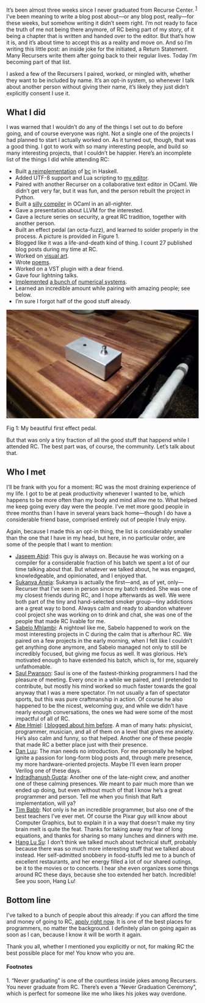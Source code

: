 It’s been almost three weeks since I never graduated from Recurse Center.<sup>
<a href="#1">1</a></sup> I’ve been meaning to write a blog post about—or any
blog post, really—for these weeks, but somehow writing it didn’t seem right.
I’m not ready to face the truth of me not being there anymore, of RC being part
of my story, of it being a chapter that is written and handed over to the
editor. But that’s how it is, and it’s about time to accept this as a reality
and move on. And so I’m writing this little post: an inside joke for the
initiated, a Return Statement. Many Recursers write them after going back to
their regular lives. Today I’m becoming part of that list.

I asked a few of the Recursers I paired, worked, or mingled with, whether they
want to be included by name. It’s an opt-in system, so whenever I talk about
another person without giving their name, it’s likely they just didn’t
explicitly consent I use it.

## What I did

I was warned that I wouldn’t do any of the things I set out to do before going,
and of course everyone was right. Not a single one of the projects I had
planned to start I actually worked on. As it turned out, though, that was a
good thing. I got to work with so many interesting people, and build so many
interesting projects, that I couldn’t be happier. Here’s an incomplete list of
the things I did while attending RC:

- Built [a reimplementation](http://github.com/hellerve/bc) of [bc](https://en.wikipedia.org/wiki/Bc_%28programming_language%29) in Haskell.
- Added UTF-8 support and Lua scripting to [my editor](http://github.com/hellerve/e).
- Paired with another Recurser on a collaborative text editor in OCaml. We
  didn’t get very far, but it was fun, and the person rebuilt the project in
  Python.
- Built a [silly compiler](https://github.com/hellerve/micro) in OCaml in an
  all-nighter.
- Gave a presentation about LLVM for the interested.
- Gave a lecture series on security, a great RC tradition, together with
  another person.
- Built an effect pedal (an octa-fuzz), and learned to solder properly in the
  process. A picture is provided in Figure 1.
- Blogged like it was a life-and-death kind of thing. I count 27 published
  blog posts during my time at RC.
- Worked on [visual art](https://veitheller.de/art).
- Wrote [poems](https://veitheller.de/poems).
- Worked on a VST plugin with a dear friend.
- Gave four lightning talks.
- [Implemented](http://github.com/hellerve/silly) [a bunch of](http://github.com/hellerve/silleee)
  [numerical systems](http://github.com/hellerve/nibbles).
- Learned an incredible amount while pairing with amazing people; see below.
- I’m sure I forgot half of the good stuff already.

![](/assets/pedal.jpeg)
<div class="figure-label">Fig 1: My beautiful first effect pedal.</div>

But that was only a tiny fraction of all the good stuff that happend while
I attended RC. The best part was, of course, the community. Let’s talk about
that.

## Who I met

I’ll be frank with you for a moment: RC was the most draining experience of my
life. I got to be at peak productivity whenever I wanted to be, which happens
to be more often than my body and mind allow me to. What helped me keep going
every day were the people. I’ve met more good people in three months than I
have in several years back home—though I do have a considerable friend base,
comprised entirely out of people I truly enjoy.

Again, because I made this an opt-in thing, the list is considerably smaller
than the one that I have in my head, but here, in no particular order, are some
of the people that I want to mention:

- [Jaseem Abid](https://jaseemabid.github.io): This guy is always on. Because
  he was working on a compiler for a considerable fraction of his batch we
  spent a lot of our time talking about that. But whatever we talked about, he
  was engaged, knowledgeable, and opinionated, and I enjoyed that.
- [Sukanya Aneja](http://playdo.io/): Sukanya is actually the first—and, as of
  yet, only—Recurser that I’ve seen in person since my batch ended. She was one
  of my closest friends during RC, and I hope afterwards as well. We were both
  part of the tiny and hand-selected smoker group—tiny addictions are a great
  way to bond. Always calm and ready to abandon whatever cool project she was
  working on to drink and chat, she was one of the people that made RC livable
  for me.
- [Sabelo Mhlambi](http://http://sabelo.io/): A nightowl like me, Sabelo
  happened to work on the most interesting projects in C during the calm that
  is afterhour RC. We paired on a few projects in the early morning, when I
  felt like I couldn’t get anything done anymore, and Sabelo managed not only
  to still be incredibly focused, but giving me focus as well. It was glorious.
  He’s motivated enough to have extended his batch, which is, for me, squarely
  unfathomable.
- [Saul Pwanson](http://saul.pw/): Saul is one of the fastest-thinking
  programmers I had the pleasure of meeting. Every once in a while we paired,
  and I pretended to contribute, but mostly his mind worked so much faster
  towards the goal anyway that I was a mere spectator. I’m not usually a fan of
  spectator sports, but this was pure craftmanship in action. Of course he also
  happened to be the nicest, welcoming guy, and while we didn’t have nearly
  enough conversations, the ones we had were some of the most impactful of all
  of RC.
- [Abe Hmiel](http://abehmiel.net): [I blogged about him before](http://blog.veitheller.de/Holistic_Wellness.html).
  A man of many hats: physicist, programmer, musician, and all of them on a
  level that gives me anxiety. He’s also calm and funny, so that helped.
  Another one of these people that made RC a better place just with their
  presence.
- [Dan Luu](https://danluu.com): The man needs no introduction. For me
  personally he helped ignite a passion for long-form blog posts and, through
  mere presence, my more hardware-oriented projects. Maybe I’ll even learn
  proper Verilog one of these days.
- [Indradhanush Gupta](http://indradhanush.github.io/): Another one of the
  late-night crew, and another one of these calming presences. We meant to
  pair much more than we ended up doing, but even without much of that I know
  he’s a great programmer and person. Tell me when you finish that Raft
  implementation, will ya?
- [Tim Babb](htpp://bzarg.com): Not only is he an incredible programmer, but
  also one of the best teachers I’ve ever met. Of course the Pixar guy will
  know about Computer Graphics, but to explain it in a way that doesn't make
  my tiny brain melt is quite the feat. Thanks for taking away my fear of long
  equations, and thanks for sharing so many lunches and dinners with me.
- [Hang Lu Su](http://homeowmorphism.com/): I don’t think we talked much about
  technical stuff, probably because there was so much more interesting stuff
  that we talked about instead. Her self-admitted snobbery in food-stuffs led
  me to a bunch of excellent restaurants, and her energy filled a lot of our
  shared outings, be it to the movies or to concerts. I hear she even organizes
  some things around RC these days, because she too extended her batch.
  Incredible! See you soon, Hang Lu!

## Bottom line

I've talked to a bunch of people about this already: if you can afford the time
and money of going to RC, [apply right now](https://www.recurse.com/apply). It
is one of the best places for programmers, no matter the background. I
definitely plan on going again as soon as I can, because I know it will be
worth it again.

Thank you all, whether I mentioned you explicitly or not, for making RC the
best possible place for me! You know who you are.

#### Footnotes
<span id="1">1. </span> “Never graduating” is one of the countless inside jokes
among Recursers. You never graduate from RC. There’s even a “Never Graduation
Ceremony”, which is perfect for someone like me who likes his jokes way overdone.
